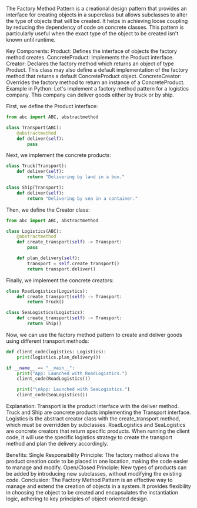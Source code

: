 The Factory Method Pattern is a creational design pattern that provides an interface for creating objects in a superclass but allows subclasses to alter the type of objects that will be created. It helps in achieving loose coupling by reducing the dependency of code on concrete classes. This pattern is particularly useful when the exact type of the object to be created isn't known until runtime.

Key Components:
Product: Defines the interface of objects the factory method creates.
ConcreteProduct: Implements the Product interface.
Creator: Declares the factory method which returns an object of type Product. This class may also define a default implementation of the factory method that returns a default ConcreteProduct object.
ConcreteCreator: Overrides the factory method to return an instance of a ConcreteProduct.
Example in Python:
Let's implement a factory method pattern for a logistics company. This company can deliver goods either by truck or by ship.

First, we define the Product interface:

```python
from abc import ABC, abstractmethod

class Transport(ABC):
    @abstractmethod
    def deliver(self):
        pass
```

Next, we implement the concrete products:

```python
class Truck(Transport):
    def deliver(self):
        return "Delivering by land in a box."

class Ship(Transport):
    def deliver(self):
        return "Delivering by sea in a container."
```

Then, we define the Creator class:

```python
from abc import ABC, abstractmethod

class Logistics(ABC):
    @abstractmethod
    def create_transport(self) -> Transport:
        pass

    def plan_delivery(self):
        transport = self.create_transport()
        return transport.deliver()
```

Finally, we implement the concrete creators:

```python
class RoadLogistics(Logistics):
    def create_transport(self) -> Transport:
        return Truck()

class SeaLogistics(Logistics):
    def create_transport(self) -> Transport:
        return Ship()

```

Now, we can use the factory method pattern to create and deliver goods using different transport methods:

```python
def client_code(logistics: Logistics):
    print(logistics.plan_delivery())

if __name__ == "__main__":
    print("App: Launched with RoadLogistics.")
    client_code(RoadLogistics())

    print("\nApp: Launched with SeaLogistics.")
    client_code(SeaLogistics())

```

Explanation:
Transport is the product interface with the deliver method.
Truck and Ship are concrete products implementing the Transport interface.
Logistics is the abstract creator class with the create_transport method, which must be overridden by subclasses.
RoadLogistics and SeaLogistics are concrete creators that return specific products.
When running the client code, it will use the specific logistics strategy to create the transport method and plan the delivery accordingly.

Benefits:
Single Responsibility Principle: The factory method allows the product creation code to be placed in one location, making the code easier to manage and modify.
Open/Closed Principle: New types of products can be added by introducing new subclasses, without modifying the existing code.
Conclusion:
The Factory Method Pattern is an effective way to manage and extend the creation of objects in a system. It provides flexibility in choosing the object to be created and encapsulates the instantiation logic, adhering to key principles of object-oriented design.
